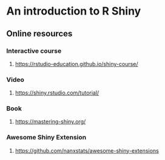 # An introduction to R Shiny

## Online resources

### Interactive course

1. https://rstudio-education.github.io/shiny-course/

### Video

1. https://shiny.rstudio.com/tutorial/

### Book

1. https://mastering-shiny.org/

### Awesome Shiny Extension

1. https://github.com/nanxstats/awesome-shiny-extensions
